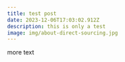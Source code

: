 ```yaml
---
title: test post
date: 2023-12-06T17:03:02.912Z
description: this is only a test
image: img/about-direct-sourcing.jpg
---
```

more text